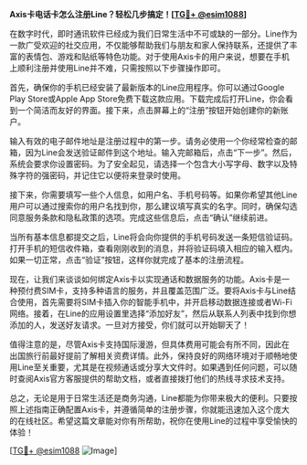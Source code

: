 **Axis卡电话卡怎么注册Line？轻松几步搞定！[[TG💪+ @esim1088](https://t.me/s/esim1088)]**

在数字时代，即时通讯软件已经成为我们日常生活中不可或缺的一部分。Line作为一款广受欢迎的社交应用，不仅能够帮助我们与朋友和家人保持联系，还提供了丰富的表情包、游戏和贴纸等特色功能。对于使用Axis卡的用户来说，想要在手机上顺利注册并使用Line并不难，只需按照以下步骤操作即可。

首先，确保你的手机已经安装了最新版本的Line应用程序。你可以通过Google Play Store或Apple App Store免费下载这款应用。下载完成后打开Line，你会看到一个简洁而友好的界面。接下来，点击屏幕上的“注册”按钮开始创建你的新账户。

输入有效的电子邮件地址是注册过程中的第一步。请务必使用一个你经常检查的邮箱，因为Line会发送验证邮件到这个地址。输入完邮箱后，点击“下一步”。然后，系统会要求你设置密码。为了安全起见，请选择一个包含大小写字母、数字以及特殊字符的强密码，并记住它以便将来登录时使用。

接下来，你需要填写一些个人信息，如用户名、手机号码等。如果你希望其他Line用户可以通过搜索你的用户名找到你，那么建议填写真实的名字。同时，确保勾选同意服务条款和隐私政策的选项。完成这些信息后，点击“确认”继续前进。

当所有基本信息都提交之后，Line将会向你提供的手机号码发送一条短信验证码。打开手机的短信收件箱，查看刚刚收到的消息，并将验证码填入相应的输入框内。如果一切正常，点击“验证”按钮，这样你就完成了基本的注册流程。

现在，让我们来谈谈如何绑定Axis卡以实现通话和数据服务的功能。Axis卡是一种预付费SIM卡，支持多种语言的服务，并且覆盖范围广泛。要将Axis卡与Line结合使用，首先需要将SIM卡插入你的智能手机中，并开启移动数据连接或者Wi-Fi网络。接着，在Line的应用设置里选择“添加好友”，然后从联系人列表中找到你想添加的人，发送好友请求。一旦对方接受，你们就可以开始聊天了！

值得注意的是，尽管Axis卡支持国际漫游，但具体费用可能会有所不同，因此在出国旅行前最好提前了解相关资费详情。此外，保持良好的网络环境对于顺畅地使用Line至关重要，尤其是在视频通话或分享大文件时。如果遇到任何问题，可以随时查阅Axis官方客服提供的帮助文档，或者直接拨打他们的热线寻求技术支持。

总之，无论是用于日常生活还是商务沟通，Line都能为你带来极大的便利。只要按照上述指南正确配置Axis卡，并遵循简单的注册步骤，你就能迅速加入这个庞大的在线社区。希望这篇文章能对你有所帮助，祝你在使用Line的过程中享受愉快的体验！

[[TG💪+ @esim1088](https://t.me/s/esim1088) ![Image](https://i.postimg.cc/4NQfJmqS/Snipaste-2025-05-13-00-14-12.png)]